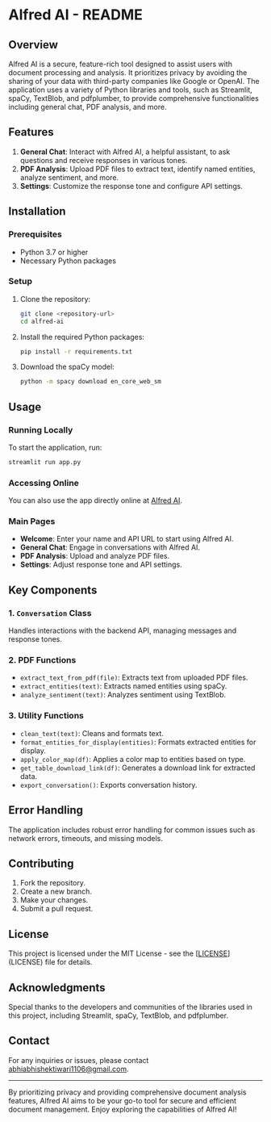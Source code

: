 # Alfred AI - README

## Overview
Alfred AI is a secure, feature-rich tool designed to assist users with document processing and analysis. It prioritizes privacy by avoiding the sharing of your data with third-party companies like Google or OpenAI. The application uses a variety of Python libraries and tools, such as Streamlit, spaCy, TextBlob, and pdfplumber, to provide comprehensive functionalities including general chat, PDF analysis, and more.

## Features
1. **General Chat**: Interact with Alfred AI, a helpful assistant, to ask questions and receive responses in various tones.
2. **PDF Analysis**: Upload PDF files to extract text, identify named entities, analyze sentiment, and more.
3. **Settings**: Customize the response tone and configure API settings.

## Installation

### Prerequisites
- Python 3.7 or higher
- Necessary Python packages

### Setup

1. Clone the repository:
    ```bash
    git clone <repository-url>
    cd alfred-ai
    ```

2. Install the required Python packages:
    ```bash
    pip install -r requirements.txt
    ```

3. Download the spaCy model:
    ```bash
    python -m spacy download en_core_web_sm
    ```

## Usage

### Running Locally
To start the application, run:
```bash
streamlit run app.py
```

### Accessing Online
You can also use the app directly online at [Alfred AI](https://alfredai.streamlit.app).

### Main Pages
- **Welcome**: Enter your name and API URL to start using Alfred AI.
- **General Chat**: Engage in conversations with Alfred AI.
- **PDF Analysis**: Upload and analyze PDF files.
- **Settings**: Adjust response tone and API settings.

## Key Components

### 1. `Conversation` Class
Handles interactions with the backend API, managing messages and response tones.

### 2. PDF Functions
- `extract_text_from_pdf(file)`: Extracts text from uploaded PDF files.
- `extract_entities(text)`: Extracts named entities using spaCy.
- `analyze_sentiment(text)`: Analyzes sentiment using TextBlob.

### 3. Utility Functions
- `clean_text(text)`: Cleans and formats text.
- `format_entities_for_display(entities)`: Formats extracted entities for display.
- `apply_color_map(df)`: Applies a color map to entities based on type.
- `get_table_download_link(df)`: Generates a download link for extracted data.
- `export_conversation()`: Exports conversation history.

## Error Handling
The application includes robust error handling for common issues such as network errors, timeouts, and missing models.

## Contributing
1. Fork the repository.
2. Create a new branch.
3. Make your changes.
4. Submit a pull request.

## License
This project is licensed under the MIT License - see the [[LICENSE](https://opensource.org/license/mit)](LICENSE) file for details.

## Acknowledgments
Special thanks to the developers and communities of the libraries used in this project, including Streamlit, spaCy, TextBlob, and pdfplumber.

## Contact
For any inquiries or issues, please contact [abhiabhishektiwari1106@gmail.com](mailto:abhiabhishektiwari1106@gmail.com).

---

By prioritizing privacy and providing comprehensive document analysis features, Alfred AI aims to be your go-to tool for secure and efficient document management. Enjoy exploring the capabilities of Alfred AI!
